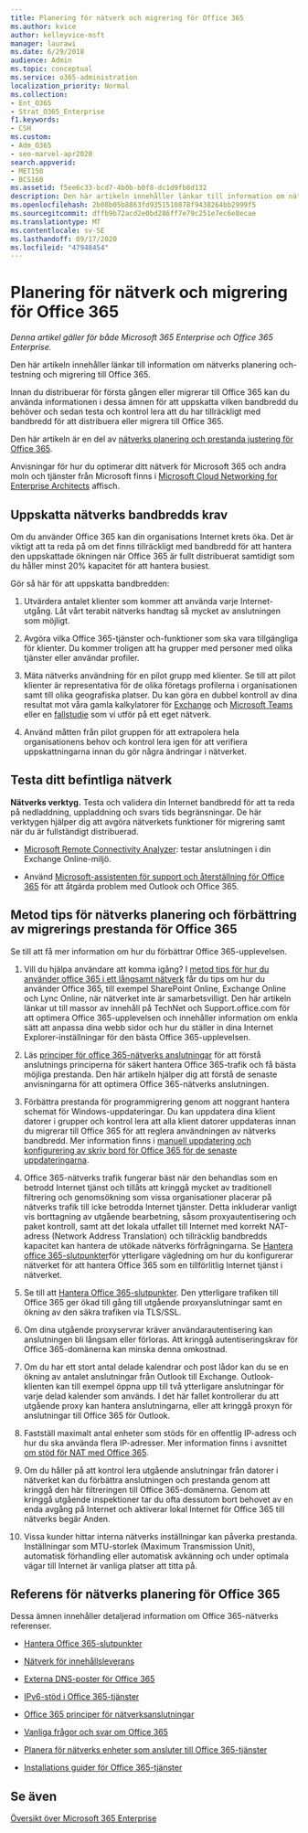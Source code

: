 ```yaml
---
title: Planering för nätverk och migrering för Office 365
ms.author: kvice
author: kelleyvice-msft
manager: laurawi
ms.date: 6/29/2018
audience: Admin
ms.topic: conceptual
ms.service: o365-administration
localization_priority: Normal
ms.collection:
- Ent_O365
- Strat_O365_Enterprise
f1.keywords:
- CSH
ms.custom:
- Adm_O365
- seo-marvel-apr2020
search.appverid:
- MET150
- BCS160
ms.assetid: f5ee6c33-bcd7-4b0b-b0f8-dc1d9fb8d132
description: Den här artikeln innehåller länkar till information om nätverks planering, test och migrering till Office 365.
ms.openlocfilehash: 2b08b05b8863fd9351510878f9438264bb2999f5
ms.sourcegitcommit: dffb9b72acd2e0bd286ff7e79c251e7ec6e8ecae
ms.translationtype: MT
ms.contentlocale: sv-SE
ms.lasthandoff: 09/17/2020
ms.locfileid: "47948454"
---
```

# <a name="network-and-migration-planning-for-office-365"></a>Planering för nätverk och migrering för Office 365

*Denna artikel gäller för både Microsoft 365 Enterprise och Office 365 Enterprise.*

Den här artikeln innehåller länkar till information om nätverks planering och-testning och migrering till Office 365.
  
Innan du distribuerar för första gången eller migrerar till Office 365 kan du använda informationen i dessa ämnen för att uppskatta vilken bandbredd du behöver och sedan testa och kontrol lera att du har tillräckligt med bandbredd för att distribuera eller migrera till Office 365.

Den här artikeln är en del av [nätverks planering och prestanda justering för Office 365](https://aka.ms/tune).

Anvisningar för hur du optimerar ditt nätverk för Microsoft 365 och andra moln och tjänster från Microsoft finns i [Microsoft Cloud Networking for Enterprise Architects](https://aka.ms/cloudarchnetworking) affisch.
   
## <a name="estimate-network-bandwidth-requirements"></a>Uppskatta nätverks bandbredds krav
<a name="EstimateBandwidthRequirements"> </a>

Om du använder Office 365 kan din organisations Internet krets öka. Det är viktigt att ta reda på om det finns tillräckligt med bandbredd för att hantera den uppskattade ökningen när Office 365 är fullt distribuerat samtidigt som du håller minst 20% kapacitet för att hantera busiest.
  
Gör så här för att uppskatta bandbredden:
  
1. Utvärdera antalet klienter som kommer att använda varje Internet-utgång. Låt vårt terabit nätverks handtag så mycket av anslutningen som möjligt. 
    
2. Avgöra vilka Office 365-tjänster och-funktioner som ska vara tillgängliga för klienter. Du kommer troligen att ha grupper med personer med olika tjänster eller användar profiler.
    
3. Mäta nätverks användning för en pilot grupp med klienter. Se till att pilot klienter är representativa för de olika företags profilerna i organisationen samt till olika geografiska platser. Du kan göra en dubbel kontroll av dina resultat mot våra gamla kalkylatorer för [Exchange](https://techcommunity.microsoft.com/t5/exchange-team-blog/announcing-the-exchange-client-network-bandwidth-calculator-beta/ba-p/601744) och [Microsoft Teams](https://docs.microsoft.com/microsoftteams/prepare-network) eller en [fallstudie](https://www.microsoft.com/itshowcase/Article/Content/631/Optimizing-network-performance-for-Microsoft-Office-365) som vi utför på ett eget nätverk. 
    
4. Använd måtten från pilot gruppen för att extrapolera hela organisationens behov och kontrol lera igen för att verifiera uppskattningarna innan du gör några ändringar i nätverket.
    
## <a name="test-your-existing-network"></a>Testa ditt befintliga nätverk
<a name="calculators"> </a>

 **Nätverks verktyg.** Testa och validera din Internet bandbredd för att ta reda på nedladdning, uppladdning och svars tids begränsningar. De här verktygen hjälper dig att avgöra nätverkets funktioner för migrering samt när du är fullständigt distribuerad. 
    
- [Microsoft Remote Connectivity Analyzer](https://go.microsoft.com/fwlink/p/?LinkId=517243): testar anslutningen i din Exchange Online-miljö.
    
- Använd [Microsoft-assistenten för support och återställning för Office 365](https://diagnostics.office.com/#/Download?env=SOC) för att åtgärda problem med Outlook och Office 365. 
    
## <a name="best-practices-for-network-planning-and-improving-migration-performance-for-office-365"></a>Metod tips för nätverks planering och förbättring av migrerings prestanda för Office 365
<a name="BestPractices"> </a>

Se till att få mer information om hur du förbättrar Office 365-upplevelsen.
  
1. Vill du hjälpa användare att komma igång? I [metod tips för hur du använder office 365 i ett långsamt nätverk](https://support.office.com/article/fd16c8d2-4799-4c39-8fd7-045f06640166) får du tips om hur du använder Office 365, till exempel SharePoint Online, Exchange Online och Lync Online, när nätverket inte är samarbetsvilligt. Den här artikeln länkar ut till massor av innehåll på TechNet och Support.office.com för att optimera Office 365-upplevelsen och innehåller information om enkla sätt att anpassa dina webb sidor och hur du ställer in dina Internet Explorer-inställningar för den bästa Office 365-upplevelsen. 
    
2. Läs [principer för office 365-nätverks anslutningar](https://aka.ms/o365networkingprinciples) för att förstå anslutnings principerna för säkert hantera Office 365-trafik och få bästa möjliga prestanda. Den här artikeln hjälper dig att förstå de senaste anvisningarna för att optimera Office 365-nätverks anslutningen. 
    
3. Förbättra prestanda för programmigrering genom att noggrant hantera schemat för Windows-uppdateringar. Du kan uppdatera dina klient datorer i grupper och kontrol lera att alla klient datorer uppdateras innan du migrerar till Office 365 för att reglera användningen av nätverks bandbredd. Mer information finns i [manuell uppdatering och konfigurering av skriv bord för Office 365 för de senaste uppdateringarna](https://support.microsoft.com/gp/office-2013-365-update).
    
4. Office 365-nätverks trafik fungerar bäst när den behandlas som en betrodd Internet tjänst och tillåts att kringgå mycket av traditionell filtrering och genomsökning som vissa organisationer placerar på nätverks trafik till icke betrodda Internet tjänster. Detta inkluderar vanligt vis borttagning av utgående bearbetning, såsom proxyautentisering och paket kontroll, samt att det lokala utfallet till Internet med korrekt NAT-adress (Network Address Translation) och tillräcklig bandbredds kapacitet kan hantera de utökade nätverks förfrågningarna. Se [Hantera office 365-slutpunkter](https://support.office.com/article/99cab9d4-ef59-4207-9f2b-3728eb46bf9a)för ytterligare vägledning om hur du konfigurerar nätverket för att hantera Office 365 som en tillförlitlig Internet tjänst i nätverket.
    
1. Se till att [Hantera Office 365-slutpunkter](https://support.office.com/article/99cab9d4-ef59-4207-9f2b-3728eb46bf9a). Den ytterligare trafiken till Office 365 ger ökad till gång till utgående proxyanslutningar samt en ökning av den säkra trafiken via TLS/SSL.
    
2. Om dina utgående proxyservrar kräver användarautentisering kan anslutningen bli långsam eller förloras. Att kringgå autentiseringskrav för Office 365-domänerna kan minska denna omkostnad.
    
3. Om du har ett stort antal delade kalendrar och post lådor kan du se en ökning av antalet anslutningar från Outlook till Exchange. Outlook-klienten kan till exempel öppna upp till två ytterligare anslutningar för varje delad kalender som används. I det här fallet kontrollerar du att utgående proxy kan hantera anslutningarna, eller att kringgå proxyn för anslutningar till Office 365 för Outlook.
    
4. Fastställ maximalt antal enheter som stöds för en offentlig IP-adress och hur du ska använda flera IP-adresser. Mer information finns i avsnittet [om stöd för NAT med Office 365](nat-support-with-microsoft-365.md).
    
5. Om du håller på att kontrol lera utgående anslutningar från datorer i nätverket kan du förbättra anslutningen och prestanda genom att kringgå den här filtreringen till Office 365-domänerna. Genom att kringgå utgående inspektioner tar du ofta dessutom bort behovet av en enda avgång på Internet och aktiverar lokal Internet för Office 365 till nätverks begär Anden.
    
6. Vissa kunder hittar interna nätverks inställningar kan påverka prestanda. Inställningar som MTU-storlek (Maximum Transmission Unit), automatisk förhandling eller automatisk avkänning och under optimala vägar till Internet är vanliga platser att titta på.
    
## <a name="network-planning-reference-for-office-365"></a>Referens för nätverks planering för Office 365
<a name="NetReference"> </a>

Dessa ämnen innehåller detaljerad information om Office 365-nätverks referenser.
  
- [Hantera Office 365-slutpunkter](https://support.office.com/article/99cab9d4-ef59-4207-9f2b-3728eb46bf9a)
    
- [Nätverk för innehållsleverans](content-delivery-networks.md)
    
- [Externa DNS-poster för Office 365](external-domain-name-system-records.md)
    
- [IPv6-stöd i Office 365-tjänster](ipv6-support.md)
    
- [Office 365 principer för nätverksanslutningar](https://aka.ms/o365networkingprinciples)
    
- [Vanliga frågor och svar om Office 365](office-365-video-networking-faq.md)
    
- [Planera för nätverks enheter som ansluter till Office 365-tjänster](plan-for-network-devices.md)
    
- [Installations guider för Office 365-tjänster](setup-guides-for-microsoft-365.md)
 
## <a name="see-also"></a>Se även

[Översikt över Microsoft 365 Enterprise](microsoft-365-overview.md)
